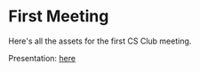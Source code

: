First Meeting
===

Here's all the assets for the first CS Club meeting.

Presentation: [here](https://cdn.rawgit.com/bakercs/about/9b7074f71730b5f889b25472fc8ba58e2bb32082/meetings/1/presentation.html)
